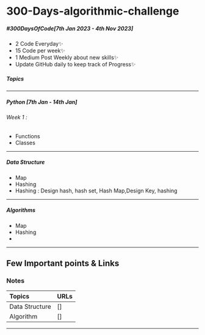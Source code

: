 # 300-Days-algorithmic-challenge

##### #300DaysOfCode[7th Jan 2023 - 4th Nov 2023]

- 2 Code Everyday✨
- 15 Code per week✨
- 1 Medium Post Weekly about new skills✨
- Update GitHub daily to keep track of Progress✨

##### Topics

---

##### Python [7th Jan - 14th Jan]

###### Week 1 :

- Functions
- Classes

---

##### Data Structure

- Map
- Hashing
- Hashing : Design hash, hash set, Hash Map,Design Key, hashing

---

##### Algorithms

- Map
- Hashing
- &nbsp;

---

## Few Important points & Links

### Notes

| Topics         | URLs |
| :------------- | ---- |
| Data Structure | []   |
| Algorithm      | []   |

---
